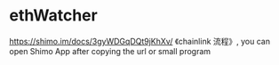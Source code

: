 # ethWatcher
https://shimo.im/docs/3gyWDGqDQt9jKhXv/ 
《chainlink 流程》, you can open Shimo App after copying the url or small program
